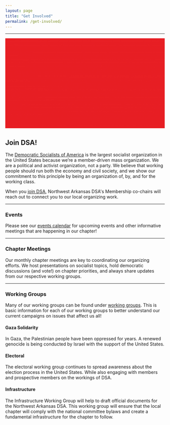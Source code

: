 ```yaml
---
layout: page
title: "Get Involved"
permalink: /get-involved/
---
```

---

[![Want to get involved with Northwest Arkansas DSA? Join us!](assets/images/DSA/dsa-gif-logo.gif)](https://act.dsausa.org/donate/membership/?source=Northwest%20AR)

<h2>Join DSA!</h2>

The [Democratic Socialists of America](https://www.dsausa.org/) is the largest socialist organization in the United States because we’re a member-driven mass organization. We are a political and activist organization, not a party. We believe that working people should run both the economy and civil society, and we show our commitment to this principle by being an organization of, by, and for the working class.

When you [join DSA](https://act.dsausa.org/donate/membership/?source=Northwest%20AR), Northwest Arkansas DSA's Membership co-chairs will reach out to connect you to our local organizing work.

---

<h3>Events</h3>

Please see our [events calendar](../events-calendar/) for upcoming events and other informative meetings that are happening in our chapter!

---

<h3>Chapter Meetings</h3>

Our monthly chapter meetings are key to coordinating our organizing efforts. We host presentations on socialist topics, hold democratic discussions (and vote!) on chapter priorities, and always share updates from our respective working groups. 

---

<h3>Working Groups</h3>

Many of our working groups can be found under [working groups](../working-groups/). This is basic information for each of our working groups to better understand our current campaigns on issues that affect us all!

<h4>Gaza Solidarity</h4>
In Gaza, the Palestinian people have been oppressed for years. A renewed genocide is being conducted by Israel with the support of the United States.

<h4>Electoral</h4>
The electoral working group continues to spread awareness about the election process in the United States. While also engaging with members and prospective members on the workings of DSA.

<h4>Infrastructure</h4>
The Infrastructure Working Group will help to draft official documents for the Northwest Arkansas DSA. This working group will ensure that the local chapter will comply with the national committee bylaws and create a fundamental infrastructure for the chapter to follow.
